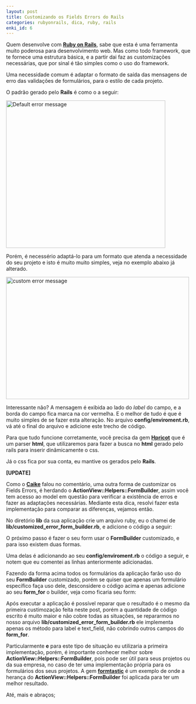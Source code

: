 ```yaml
--- 
layout: post
title: Customizando os Fields Errors do Rails
categories: rubyonrails, dica, ruby, rails
enki_id: 6
---
```


Quem desenvolve com **[Ruby on Rails](http://rubyonrails.org/)**, sabe que esta é uma ferramenta muito poderosa para desenvolvimento web. Mas como todo framework, que te fornece uma estrutura básica, e a partir dai faz as customizações necessárias, que por sinal é tão simples como o uso do framework.

Uma necessidade comum é adaptar o formato de saída das mensagens de erro das validações de formulários, para o estilo de cada projeto.

O padrão gerado pelo **Rails** é como o a seguir:

<img src="http://farm5.static.flickr.com/4125/4846589232_64d788ea98.jpg" width="435" height="402" alt="Default error message" title="default error message" />

Porém, é necessério adaptá-lo para um formato que atenda a necessidade do seu projeto e isto é muito muito simples, veja no exemplo abaixo já alterado.

<img src="http://farm5.static.flickr.com/4145/4846589304_dfd006acec.jpg" width="500" height="333" alt="custom error message" title="custom error message"/>

Interessante não?
A mensagem é exibida ao lado do *label* do campo, e a borda do campo fica marca na cor vermelha. E o melhor de tudo é que é muito simples de se fazer esta alteração. 
No arquivo **config/enviroment.rb**, vá até o final do arquivo e adicione este trecho de código.

<script src="http://gist.github.com/479961.js"> </script> 

Para que tudo funcione corretamente, você precisa da gem **[Hpricot](http://github.com/hpricot/hpricot)** que é um parser **html**, que utilizaremos para fazer a busca no **html** gerado pelo rails para inserir dinâmicamente o css.

Já o css fica por sua conta, eu mantive os gerados pelo **Rails**.

**[UPDATE]**

Como o **[Caike](http://twitter.com/caike)** falou no comentário, uma outra forma de customizar os Fields Errors, é herdando o **ActionView::Helpers::FormBuilder**, assim você tem acesso ao model em questão para verificar a existência de erros e fazer as adaptações necessárias.
Mediante esta dica, resolvi fazer esta implementação para comparar as diferenças, vejamos então.

No diretório **lib** da sua aplicação crie um arquivo ruby, eu o chamei de **lib/customized_error_form_builder.rb**, e adicione o código a seguir:

<script src="http://gist.github.com/503552.js"> </script>

O próximo passo é fazer o seu form usar o **FormBuilder** customizado, e para isso existem duas formas.

Uma delas é adicionando ao seu  **config/enviroment.rb**  o código a seguir, e notem que eu comentei as linhas anteriormente adicionadas.

<script src="http://gist.github.com/503566.js"> </script>

Fazendo da forma acima todos os formulários da aplicação farão uso do seu **FormBuilder** customizado, porém se quiser que apenas um formulário específico faça uso dele, desconsidere o código acima e apenas adicione ao seu **form_for** o builder, veja como ficaria seu form:

<script src="http://gist.github.com/503571.js"> </script>

Após executar a aplicação é possível reparar que o resultado é o mesmo da primeira custimozação feita neste post, porém a quantidade de código escrito é muito maior e não cobre todas as situações, se repararmos no nosso arquivo **lib/customized_error_form_builder.rb** ele implementa apenas os método para label e text_field, não cobrindo outros campos do **form_for**.

Particularmente **e** para este tipo de situação eu utilizaria a primeira implementação, porém, é importante conhecer melhor sobre **ActionView::Helpers::FormBuilder**, pois pode ser útil para seus projetos ou da sua empresa, no caso de ter uma implementação própria para os formulários dos seus projetos. A gem **[formtastic](http://github.com/justinfrench/formtastic)** é um exemplo de onde a herança do  **ActionView::Helpers::FormBuilder** foi aplicada para ter um melhor resultado.


Até, mais e abraços;
